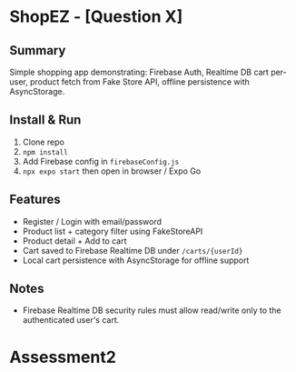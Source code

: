 # ShopEZ - [Question X]

## Summary
Simple shopping app demonstrating: Firebase Auth, Realtime DB cart per-user, product fetch from Fake Store API, offline persistence with AsyncStorage.

## Install & Run
1. Clone repo
2. `npm install`
3. Add Firebase config in `firebaseConfig.js`
4. `npx expo start` then open in browser / Expo Go

## Features
- Register / Login with email/password
- Product list + category filter using FakeStoreAPI
- Product detail + Add to cart
- Cart saved to Firebase Realtime DB under `/carts/{userId}`
- Local cart persistence with AsyncStorage for offline support

## Notes
- Firebase Realtime DB security rules must allow read/write only to the authenticated user's cart.
# Assessment2
